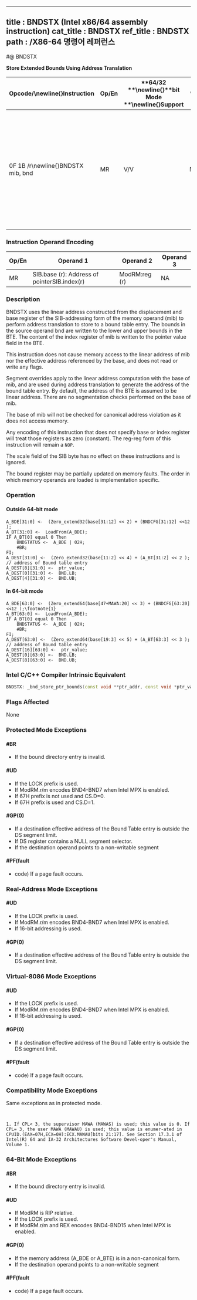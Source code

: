 ----------------------------
title : BNDSTX (Intel x86/64 assembly instruction)
cat_title : BNDSTX
ref_title : BNDSTX
path : /X86-64 명령어 레퍼런스
----------------------------
#@ BNDSTX

**Store Extended Bounds Using Address Translation**

|**Opcode/**\newline{}**Instruction**|**Op/En**|**64/32 **\newline{}**bit Mode **\newline{}**Support**|**CPUID **\newline{}**Feature **\newline{}**Flag**|**Description**|
|------------------------------------|---------|------------------------------------------------------|--------------------------------------------------|---------------|
|0F 1B /r\newline{}BNDSTX mib, bnd|MR|V/V|MPX|Store the bounds in bnd and the pointer value in the index regis-ter of mib to a bound table entry (BTE) with address translation using the base of mib.|
### Instruction Operand Encoding


|Op/En|Operand 1|Operand 2|Operand 3|
|-----|---------|---------|---------|
|MR|SIB.base (r): Address of pointerSIB.index(r)|ModRM:reg (r)|NA|
### Description


BNDSTX uses the linear address constructed from the displacement and base register of the SIB-addressing form of the memory operand (mib) to perform address translation to store to a bound table entry. The bounds in the source operand bnd are written to the lower and upper bounds in the BTE. The content of the index register of mib is written to the pointer value field in the BTE. 

This instruction does not cause memory access to the linear address of mib nor the effective address referenced by the base, and does not read or write any flags. 

Segment overrides apply to the linear address computation with the base of mib, and are used during address translation to generate the address of the bound table entry. By default, the address of the BTE is assumed to be linear address. There are no segmentation checks performed on the base of mib. 

The base of mib will not be checked for canonical address violation as it does not access memory. 

Any encoding of this instruction that does not specify base or index register will treat those registers as zero (constant). The reg-reg form of this instruction will remain a `NOP`.

The scale field of the SIB byte has no effect on these instructions and is ignored.

The bound register may be partially updated on memory faults. The order in which memory operands are loaded is implementation specific.


### Operation
#### Outside 64-bit mode
```info-verb
A_BDE[31:0] <-  (Zero_extend32(base[31:12] << 2) + (BNDCFG[31:12] <<12 );
A_BT[31:0] <-  LoadFrom(A_BDE);
IF A_BT[0] equal 0 Then
    BNDSTATUS <-  A_BDE | 02H; 
    #BR; 
FI;
A_DEST[31:0] <-  (Zero_extend32(base[11:2] << 4) + (A_BT[31:2] << 2 ); // address of Bound table entry
A_DEST[8][31:0] <-  ptr_value; 
A_DEST[0][31:0] <-  BND.LB; 
A_DEST[4][31:0] <-  BND.UB; 
```
#### In 64-bit mode
```info-verb
A_BDE[63:0] <-  (Zero_extend64(base[47+MAWA:20] << 3) + (BNDCFG[63:20] <<12 );\footnote{1}
A_BT[63:0] <-  LoadFrom(A_BDE);
IF A_BT[0] equal 0 Then
    BNDSTATUS <-  A_BDE | 02H; 
    #BR; 
FI;
A_DEST[63:0] <-  (Zero_extend64(base[19:3] << 5) + (A_BT[63:3] << 3 ); // address of Bound table entry
A_DEST[16][63:0] <-  ptr_value; 
A_DEST[0][63:0] <-  BND.LB; 
A_DEST[8][63:0] <-  BND.UB; 
```

### Intel C/C++ Compiler Intrinsic Equivalent

```cpp
BNDSTX: _bnd_store_ptr_bounds(const void **ptr_addr, const void *ptr_val); 
```
### Flags Affected


None


### Protected Mode Exceptions

#### #BR
* If the bound directory entry is invalid.

#### #UD
* If the LOCK prefix is used.
* If ModRM.r/m encodes BND4-BND7 when Intel MPX is enabled.
* If 67H prefix is not used and CS.D=0.
* If 67H prefix is used and CS.D=1.

#### #GP(0)
* If a destination effective address of the Bound Table entry is outside the DS segment limit.
* If DS register contains a NULL segment selector.
* If the destination operand points to a non-writable segment

#### #PF(fault
* code) If a page fault occurs.

### Real-Address Mode Exceptions

#### #UD
* If the LOCK prefix is used.
* If ModRM.r/m encodes BND4-BND7 when Intel MPX is enabled.
* If 16-bit addressing is used.

#### #GP(0)
* If a destination effective address of the Bound Table entry is outside the DS segment limit.

### Virtual-8086 Mode Exceptions

#### #UD
* If the LOCK prefix is used.
* If ModRM.r/m encodes BND4-BND7 when Intel MPX is enabled.
* If 16-bit addressing is used.

#### #GP(0)
* If a destination effective address of the Bound Table entry is outside the DS segment limit.

#### #PF(fault
* code) If a page fault occurs.

### Compatibility Mode Exceptions



Same exceptions as in protected mode.

```sidenote


1. If CPL< 3, the supervisor MAWA (MAWAS) is used; this value is 0. If CPL= 3, the user MAWA (MAWAU) is used; this value is enumer-ated in CPUID.(EAX=07H,ECX=0H):ECX.MAWAU[bits 21:17]. See Section 17.3.1 of Intel(R) 64 and IA-32 Architectures Software Devel-oper's Manual, Volume 1.
```
### 64-Bit Mode Exceptions

#### #BR
* If the bound directory entry is invalid.

#### #UD
* If ModRM is RIP relative.
* If the LOCK prefix is used.
* If ModRM.r/m and REX encodes BND4-BND15 when Intel MPX is enabled.

#### #GP(0)
* If the memory address (A_BDE or A_BTE) is in a non-canonical form.
* If the destination operand points to a non-writable segment

#### #PF(fault
* code) If a page fault occurs.
